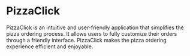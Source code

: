 # PizzaClick
PizzaClick is an intuitive and user-friendly application that simplifies the pizza ordering process. It allows users to fully customize their orders through a friendly interface. PizzaClick makes the pizza ordering experience efficient and enjoyable.
